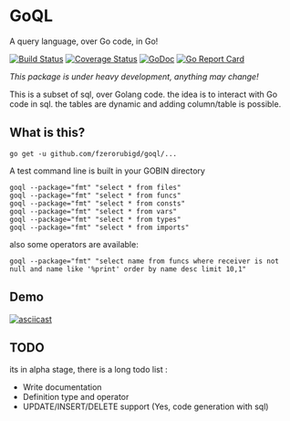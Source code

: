 # GoQL 
A query language, over Go code, in Go!

[![Build Status](https://travis-ci.org/fzerorubigd/goql.svg)](https://travis-ci.org/fzerorubigd/goql)
[![Coverage Status](https://coveralls.io/repos/github/fzerorubigd/goql/badge.svg?branch=master)](https://coveralls.io/github/fzerorubigd/goql?branch=master)
[![GoDoc](https://godoc.org/github.com/fzerorubigd/goql?status.svg)](https://godoc.org/github.com/fzerorubigd/goql)
[![Go Report Card](https://goreportcard.com/badge/github.com/fzerorubigd/goql/die-github-cache-die)](https://goreportcard.com/report/github.com/fzerorubigd/goql)

*This package is under heavy development, anything may change!*

This is a subset of sql, over Golang code. the idea is to interact with Go code in sql. the tables are dynamic and adding column/table is possible.

## What is this?

```
go get -u github.com/fzerorubigd/goql/...

```

A test command line is built in your GOBIN directory 

```
goql --package="fmt" "select * from files"
goql --package="fmt" "select * from funcs"
goql --package="fmt" "select * from consts"
goql --package="fmt" "select * from vars"
goql --package="fmt" "select * from types"
goql --package="fmt" "select * from imports"
```

also some operators are available: 

```
goql --package="fmt" "select name from funcs where receiver is not null and name like '%print' order by name desc limit 10,1"
```

## Demo 

[![asciicast](https://asciinema.org/a/170483.png)](https://asciinema.org/a/170483)

## TODO

its in alpha stage, there is a long todo list :

- Write documentation
- Definition type and operator 
- UPDATE/INSERT/DELETE support (Yes, code generation with sql)

